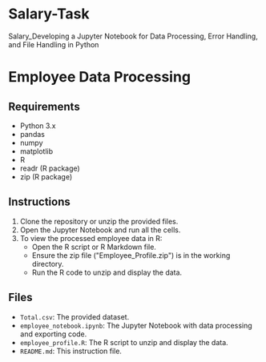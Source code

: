 # Salary-Task
Salary_Developing a Jupyter Notebook for Data Processing, Error Handling, and File Handling in Python
# Employee Data Processing

## Requirements
- Python 3.x
- pandas
- numpy
- matplotlib
- R
- readr (R package)
- zip (R package)

## Instructions

1. Clone the repository or unzip the provided files.
2. Open the Jupyter Notebook and run all the cells.
3. To view the processed employee data in R:
    - Open the R script or R Markdown file.
    - Ensure the zip file ("Employee_Profile.zip") is in the working directory.
    - Run the R code to unzip and display the data.

## Files
- `Total.csv`: The provided dataset.
- `employee_notebook.ipynb`: The Jupyter Notebook with data processing and exporting code.
- `employee_profile.R`: The R script to unzip and display the data.
- `README.md`: This instruction file.
